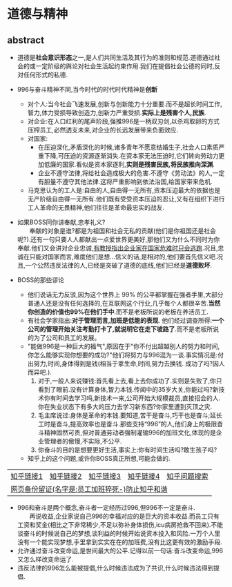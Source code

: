 # 道德与精神
## abstract
- 道德是**社会意识形态**之一,是人们共同生活及其行为的准则和规范.道德通过社会的或一定阶级的舆论对社会生活起约束作用.我们在提倡社会公德的同时,反对任何形式的私德.
- 996与奋斗精神不同,当今时代的时代时代精神是**创新**
    - 对个人:当今社会飞速发展,创新与创新能力十分重要.而不是超长时间工作,智力,体力受损导致创造力,创新力严重受损.**实际上是残害个人,民族**.
    - 对企业:在人口红利的尾声阶段,强推996是一柄双刃剑,以杀鸡取卵的方式压榨员工,必然透支未来,对企业的长远发展带来负面效应.
    - 对国家:
        - 在压迫深化,矛盾深化的时候,诸多青年不愿意结婚生子,社会人口素质严重下降,可压迫的资源逐渐消失.在资本家无法压迫时,它们转向劳动力更加低廉的国家.看似是资本家逐利,**实则是残害民族,将民族推向深渊**.
        - 企业不遵守法律,将给社会造成极大的危害.不遵守《劳动法》的人,一定有胆量不遵守其他法律.这将严重影响到依法治国,给国家带来危机.
    - 马克思认为的工人是:自由的人,自由得一无所有,资本压迫最大的依据也是无产阶级自由得一无所有.他们既有受受资本压迫的忍让,又有在组织下进行工人革命的无畏精神,他们往往是革命最忠实的战友.

- 如果BOSS同你讲奉献,忠孝礼义?<br>
&nbsp;&nbsp;&nbsp;&nbsp;&nbsp;&nbsp;&nbsp;奉献的对象是谁?都是为祖国和社会无私的贡献(他们是你祖国还是社会呢?).还有一句只要人人都献出一点爱世界更美好,那他们又为什么不同时为你奉献.他们又会讲对企业忠诚,[有教授指出企业家在国家危难时只会逃跑](https://github.com/choetClear/somefor996/blob/main/%E8%B5%84%E6%96%99%E6%96%87%E6%A1%A3/%E5%9B%BD%E5%86%85%E5%8F%91%E7%94%9F%E6%88%98%E4%BA%89%EF%BC%8C%E4%BB%96%E4%BB%AC%E4%B8%80%E8%88%AC%E4%BC%9A%E8%B7%91%E8%B7%AF.pdf).况且,忠诚在只能对国家而言,难度他们是想...信义的话,是相对的,他们要首先信义吧.况且,一个公然违反法律的人,已经是突破了道德的底线,他们已经是**道德败坏**.

- BOSS的那些谬论
    - 他们说话无力反驳,因为这个世界上 99% 的公平都掌握在强者手里,大部分普通人还是没有任何选择的,在互联网这个行业,几乎每个人都很辛苦.**当然你创造的价值也99%在他们手中**.而不是老板所说的老板在养活员工.
    - 有社会学家指出:**对于管理而言,加班是低能的表现**. 他们经过调查所得:**一个公司的管理开始关注考勤打卡了,就说明它在走下坡路了**.而不是老板所说的为了公司和员工的发展。
    - "能做996是一种巨大的福气",原因在于"你不付出超越别人的努力和时间,你怎么能够实现你想要的成功?"他们将努力与996混为一谈.事实情况是:付出努力,时间,身体得到是钱(相当于拿生命,时间,努力去换钱. 成功了吗?因人而异吧.).
       1. 对于,一般人来说赚钱:首先看上去,看上去你成功了.实则是失败了,你只看到了眼前.没有计算身体,智力本钱.传闻中的35岁大关,你能过吗?新技术你有时间去学习吗,新技术一来,公司开始大规模裁员,直接招会的人.你在失业状态下有多大的压力去学习新东西?你家里遭到灭顶之灾.
       2. 毛主席说过:身体是革命的本钱.要知道,苦干是奋斗,巧干也是奋斗;延长工时是奋斗,提高效率也是奋斗.那些支持“996”的人,他们身上的极限奋斗精神固然可贵,但对普通劳动者强制灌输996的加班文化,体现的是企业管理者的傲慢,不实际,不公平.
       3. 你奋斗的目的是想要更好生活,事实上:你有时间生活吗?敢生孩子吗?
    - 知乎上的这个问题,或许你BOSS真正所想,可能会做的.
 <div align="center"> 
    <table>
        <tr>
            <td><a href="https://www.zhihu.com/question/403878282">知乎链接1</a></td>
            <td><a href="https://www.zhihu.com/question/403878282">知乎链接2</a></td>
            <td><a href="https://www.zhihu.com/question/403871115">知乎链接3</a></td>
            <td><a href="https://www.zhihu.com/question/404535202/answer/1315611119">知乎链接4</a></td>
            <td><a 
                   href="https://www.zhihu.com/search?type=content&q=%E5%91%98%E5%B7%A5%E7%8C%9D%E6%AD%BB%E7%BB%99%E5%85%AC%E5%8F%B8%E9%80%A0%E6%88%90%E6%8D%9F%E5%A4%B1">
                知乎问题搜索</a></td>
        </tr>
        <tr>
            <td colspan="5">
                <a href="https://github.com/choetClear/somefor996/tree/main/%E8%B5%84%E6%96%99%E6%96%87%E6%A1%A3">
                    网页备份留证(名字是:员工加班猝死-)防止知乎和谐
                </a>
            </td>
        </tr>
    </table>
  
</div>

- 996和奋斗是两个概念,奋斗者一定经历过996,但996不一定是奋斗.<br>
&nbsp;&nbsp;&nbsp;&nbsp;&nbsp;&nbsp;&nbsp;再说收益,企业家说自己996的幸福对应的是巨大的资本收益.而员工只有工资和奖金(相比之下非常稀少,不足以弥补身体损伤,icu病房抢救不回来).不能谈奋斗的时候说自己的梦想,谈利益的时候开始说资本投入和风险.一万个人里没有一个能实现梦想,手里拿到实实在在的加班费,没有比这更有效的激励手段.
- 允许通过奋斗改变命运,是世间最大的公平.记得以前一句话:奋斗改变命运,996又怎么样改变命运了.
- 违反法律的996怎么能被提倡,什么时候违法成为了共识,什么时候违法得到提倡.
